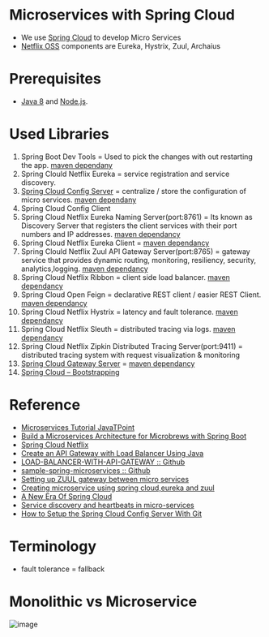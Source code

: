 # Microservices with Spring Cloud
* We use [Spring Cloud](https://spring.io/projects/spring-cloud) to develop Micro Services
* [Netflix OSS](https://netflix.github.io/) components are Eureka, Hystrix, Zuul, Archaius
# Prerequisites
* [Java 8](http://www.oracle.com/technetwork/java/javase/downloads/jdk8-downloads-2133151.html) and [Node.js](https://nodejs.org/).
# Used Libraries
  1. Spring Boot Dev Tools = Used to pick the changes with out restarting the app. [maven dependany](https://mvnrepository.com/artifact/org.springframework.boot/spring-boot-devtools)
  2. Spring Clould Netflix Eureka = service registration and service discovery. 
  3. [Spring Cloud Config Server](https://cloud.spring.io/spring-cloud-config/reference/html/#_quick_start) = centralize / store the configuration of micro services. [maven dependany](https://mvnrepository.com/artifact/org.springframework.cloud/spring-cloud-config-server)
  4. Spring Cloud Config Client
  5. Spring Cloud Netflix Eureka Naming Server(port:8761) = Its known as Discovery Server that registers the client services with their port numbers and IP addresses. [maven dependancy](https://mvnrepository.com/artifact/org.springframework.cloud/spring-cloud-starter-netflix-eureka-server)
  6. Spring Cloud Netflix Eureka Client = [maven dependancy](https://mvnrepository.com/artifact/org.springframework.cloud/spring-cloud-starter-netflix-eureka-client)
  7. Spring Clould Netflix Zuul API Gateway Server(port:8765) = gateway service that provides dynamic routing, monitoring, resiliency, security, analytics,logging. [maven dependancy](https://mvnrepository.com/artifact/org.springframework.cloud/spring-cloud-starter-netflix-zuul)
  8. Spring Cloud Netflix Ribbon = client side load balancer. [maven dependancy](https://mvnrepository.com/artifact/org.springframework.cloud/spring-cloud-starter-netflix-ribbon)
  9. Spring Cloud Open Feign = declarative REST client / easier REST Client. [maven dependancy](https://mvnrepository.com/artifact/org.springframework.cloud/spring-cloud-starter-openfeign)
  10. Spring Cloud Netflix Hystrix = latency and fault tolerance. [maven dependancy](https://mvnrepository.com/artifact/org.springframework.cloud/spring-cloud-starter-netflix-hystrix)
  11. Spring Cloud Netflix Sleuth = distributed tracing via logs. [maven dependancy](https://mvnrepository.com/artifact/org.springframework.cloud/spring-cloud-sleuth-zipkin)
  12. Spring Cloud Netflix Zipkin Distributed Tracing Server(port:9411) = distributed tracing system with request visualization & monitoring
  13. [Spring Cloud Gateway Server](https://spring.io/projects/spring-cloud-gateway) = [maven dependancy](https://mvnrepository.com/artifact/org.springframework.cloud/spring-cloud-gateway-server)
  14. [Spring Cloud – Bootstrapping](https://www.baeldung.com/spring-cloud-bootstrapping)
# Reference
* [Microservices Tutorial JavaTPoint](https://www.javatpoint.com/microservices)
* [Build a Microservices Architecture for Microbrews with Spring Boot](https://developer.okta.com/blog/2017/06/15/build-microservices-architecture-spring-boot)
* [Spring Cloud Netflix](https://cloud.spring.io/spring-cloud-netflix/2.0.x/single/spring-cloud-netflix.html)
* [Create an API Gateway with Load Balancer Using Java](https://dzone.com/articles/create-an-api-gateway-with-load-balancer-in-java)
* [LOAD-BALANCER-WITH-API-GATEWAY :: Github](https://github.com/VishnuViswam/LOAD-BALANCER-WITH-API-GATEWAY)
* [sample-spring-microservices :: Github](https://github.com/piomin/sample-spring-microservices)
* [Setting up ZUUL gateway between micro services](https://stackoverflow.com/questions/64427773/setting-up-zuul-gateway-between-micro-services)
* [Creating microservice using spring cloud,eureka and zuul](https://piotrminkowski.wordpress.com/2017/02/05/part-1-creating-microservice-using-spring-cloud-eureka-and-zuul/)
* [A New Era Of Spring Cloud](https://dzone.com/articles/a-new-era-of-spring-cloud)
* [Service discovery and heartbeats in micro-services](https://www.youtube.com/watch?v=lWE_UIbm8NA&list=RDCMUCRPMAqdtSgd0Ipeef7iFsKw&index=26)
* [How to Setup the Spring Cloud Config Server With Git](https://dzone.com/articles/how-to-setup-the-spring-cloud-configuration-server-with-git)
# Terminology
* fault tolerance = fallback
# Monolithic vs Microservice
![image](https://user-images.githubusercontent.com/7721150/144594924-f512b8e3-0c1c-4a1f-b5ff-b6361ed657f9.png)



